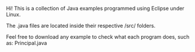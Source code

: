 Hi! This is a collection of Java examples programmed using Eclipse under Linux.

The .java files are located inside their respective /src/ folders.

Feel free to download any example to check what each program does, such as:
Principal.java
